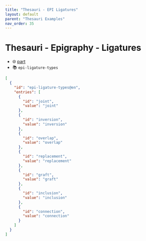 ```yaml
---
title: "Thesauri - EPI Ligatures"
layout: default
parent: "Thesauri Examples"
nav_order: 35
---
```


# Thesauri - Epigraphy - Ligatures

- 🌐 [part](https://github.com/vedph/cadmus-epigraphy/blob/master/docs/epi-ligatures.md)
- 📚 `epi-ligature-types`

```json
[
  {
    "id": "epi-ligature-types@en",
    "entries": [
      {
        "id": "joint",
        "value": "joint"
      },
      {
        "id": "inversion",
        "value": "inversion"
      },
      {
        "id": "overlap",
        "value": "overlap"
      },
      {
        "id": "replacement",
        "value": "replacement"
      },
      {
        "id": "graft",
        "value": "graft"
      },
      {
        "id": "inclusion",
        "value": "inclusion"
      },
      {
        "id": "connection",
        "value": "connection"
      }
    ]
  }
]
```
